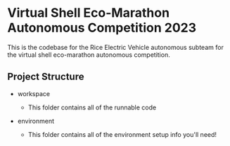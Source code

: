 # Virtual Shell Eco-Marathon Autonomous Competition 2023
This is the codebase for the Rice Electric Vehicle autonomous subteam for the
virtual shell eco-marathon autonomous competition.

## Project Structure
- workspace
    - This folder contains all of the runnable code

- environment
    - This folder contains all of the environment setup info you'll need!